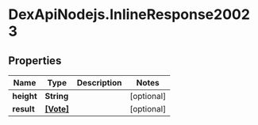 # DexApiNodejs.InlineResponse20023

## Properties

Name | Type | Description | Notes
------------ | ------------- | ------------- | -------------
**height** | **String** |  | [optional] 
**result** | [**[Vote]**](Vote.md) |  | [optional] 


